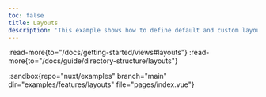 ```yaml
---
toc: false
title: Layouts
description: 'This example shows how to define default and custom layouts.'
---
```


:read-more{to="/docs/getting-started/views#layouts"}
:read-more{to="/docs/guide/directory-structure/layouts"}

:sandbox{repo="nuxt/examples" branch="main" dir="examples/features/layouts" file="pages/index.vue"}
